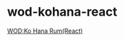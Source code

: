 # wod-kohana-react
[WOD:Ko Hana Rum(React)](https://courses.ics.hawaii.edu/ics314s25/morea/react/wod-ko-hana-react-Id6.html) 
